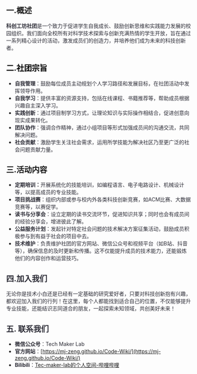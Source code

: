 ## 一.概述
**<font style="color:rgb(44, 44, 54);">科创工坊社团</font>**<font style="color:rgb(44, 44, 54);">是一个致力于促进学生自我成长、鼓励创新思维和实践能力发展的校园组织。我们面向全校所有对科学技术探索与创新充满热情的学生开放，旨在通过一系列精心设计的活动，激发成员们的创造力，并培养他们成为未来的科技创新者。</font>

## <font style="color:rgb(0, 0, 0);">二.社团宗旨</font>
+ **<font style="color:rgb(44, 44, 54);">自我管理</font>**<font style="color:rgb(44, 44, 54);">：鼓励每位成员主动规划个人学习路径和发展目标，在社团活动中发挥领导作用。</font>
+ **<font style="color:rgb(44, 44, 54);">自我学习</font>**<font style="color:rgb(44, 44, 54);">：提供丰富的资源支持，包括在线课程、书籍推荐等，帮助成员根据兴趣自主深入学习。</font>
+ **<font style="color:rgb(44, 44, 54);">实践创新</font>**<font style="color:rgb(44, 44, 54);">：通过项目制学习方式，让理论知识与实际操作相结合，促进创意向现实成果转化。</font>
+ **<font style="color:rgb(44, 44, 54);">团队协作</font>**<font style="color:rgb(44, 44, 54);">：强调合作精神，通过小组项目等形式加强成员间的沟通交流，共同解决问题。</font>
+ **<font style="color:rgb(44, 44, 54);">社会贡献</font>**<font style="color:rgb(44, 44, 54);">：激励学生关注社会需求，运用所学技能为解决社区乃至更广泛的社会问题贡献力量。</font>

## 三.活动内容
+ **<font style="color:rgb(44, 44, 54);">定期培训：</font>**<font style="color:rgb(44, 44, 54);">开展系统化的技能培训，如编程语言、电子电路设计、机械设计等，以提高成员的专业技能。</font>
+ **<font style="color:rgb(44, 44, 54);">项目挑战赛</font>**<font style="color:rgb(44, 44, 54);">：组织内部或参与校内外各类科技创新竞赛，如ACM比赛、大数据竞赛等，以赛促学。</font>
+ **<font style="color:rgb(44, 44, 54);">读书与分享会</font>**<font style="color:rgb(44, 44, 54);">：设立定期的读书交流环节，促进知识共享；同时也会有成员间的经验分享会，增进彼此了解。</font>
+ **<font style="color:rgb(44, 44, 54);">公益服务计划</font>**<font style="color:rgb(44, 44, 54);">：发起针对特定社会问题的技术解决方案征集活动，鼓励成员积极参与到有益于社会的项目中去。</font>
+ **<font style="color:rgb(44, 44, 54);">技术维护</font>**<font style="color:rgb(44, 44, 54);">：负责维护社团的官方网站、微信公众号和视频平台（如B站、抖音等），确保信息的及时更新和传播。这不仅能提升成员的技术能力，还能锻炼他们的内容创作和运营技巧。</font>

## <font style="color:rgb(44, 44, 54);">四.加入我们</font>
<font style="color:rgb(44, 44, 54);">无论你是技术小白还是已经有一定基础的研究爱好者，只要对科技创新抱有兴趣，都欢迎加入我们的行列！在这里，每个人都能找到适合自己的位置，不仅能够提升专业技能，还能结识志同道合的朋友，一起探索未知领域，共创美好未来！</font>

## <font style="color:rgb(44, 44, 54);">五. 联系我们</font>
+ **<font style="color:rgb(44, 44, 54);">微信公众号</font>**<font style="color:rgb(44, 44, 54);">：Tech Maker Lab</font>
+ **<font style="color:rgb(44, 44, 54);">官方网站</font>**<font style="color:rgb(44, 44, 54);">：</font>[https://mj-zeng.github.io/Code-Wiki/](https://mj-zeng.github.io/Code-Wiki/)
+ **<font style="color:rgb(44, 44, 54);">Bilibili</font>**<font style="color:rgb(44, 44, 54);">：</font>[Tec-maker-lab的个人空间-哔哩哔哩](https://b23.tv/WX6eSCz)

